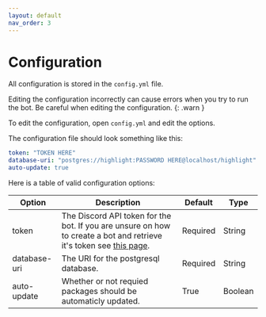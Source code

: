 ```yaml
---
layout: default
nav_order: 3
---
```


# Configuration

All configuration is stored in the `config.yml` file.

Editing the configuration incorrectly can cause errors when you try to run the bot. Be careful when editing the configuration.
{: .warn }

To edit the configuration, open `config.yml` and edit the options.

The configuration file should look something like this:

```yml
token: "TOKEN HERE"
database-uri: "postgres://highlight:PASSWORD HERE@localhost/highlight"
auto-update: true
```

Here is a table of valid configuration options:

| Option       | Description                                                                                                                                                                                 | Default  | Type    |
|--------------|---------------------------------------------------------------------------------------------------------------------------------------------------------------------------------------------|----------|---------|
| token        | The Discord API token for the bot. If you are unsure on how to create a bot and retrieve it's token see [this page](https://discordpy.readthedocs.io/en/latest/discord.html#discord-intro). | Required | String  |
| database-uri | The URI for the postgresql database.                                                                                                                                                        | Required | String  |
| auto-update  | Whether or not requied packages should be automaticly updated.                                                                                                                              | True     | Boolean |

